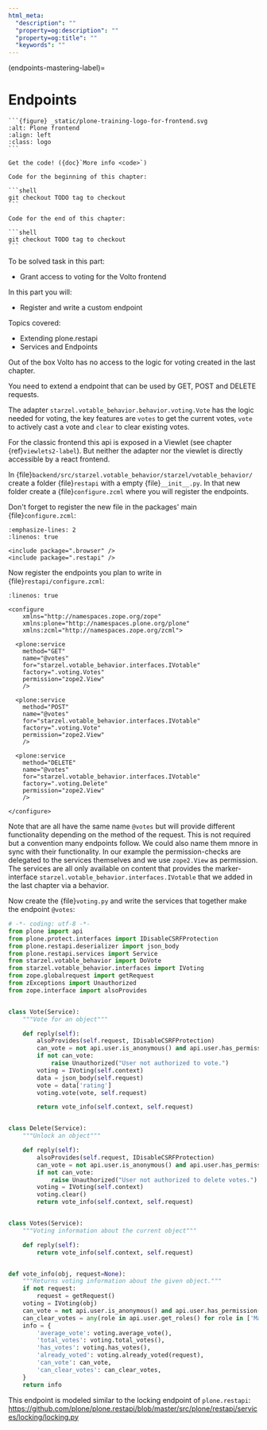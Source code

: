 ```yaml
---
html_meta:
  "description": ""
  "property=og:description": ""
  "property=og:title": ""
  "keywords": ""
---
```


(endpoints-mastering-label)=

# Endpoints

````{sidebar} Plone Frontend Chapter
```{figure} _static/plone-training-logo-for-frontend.svg
:alt: Plone frontend 
:align: left
:class: logo
```

Get the code! ({doc}`More info <code>`)

Code for the beginning of this chapter:

```shell
git checkout TODO tag to checkout
```

Code for the end of this chapter:

```shell
git checkout TODO tag to checkout
```
````

To be solved task in this part:

- Grant access to voting for the Volto frontend

In this part you will:

- Register and write a custom endpoint

Topics covered:

- Extending plone.restapi
- Services and Endpoints

Out of the box Volto has no access to the logic for voting created in the last chapter.

You need to extend a endpoint that can be used by GET, POST and DELETE requests.

The adapter `starzel.votable_behavior.behavior.voting.Vote` has the logic needed for voting, the key features are `votes` to get the current votes, `vote` to actively cast a vote and `clear` to clear existing votes.

For the classic frontend this api is exposed in a Viewlet (see chapter {ref}`viewlets2-label`).
But neither the adapter nor the viewlet is directly accessible by a react frontend.

In {file}`backend/src/starzel.votable_behavior/starzel/votable_behavior/` create a folder {file}`restapi` with a empty {file}`__init__.py`.
In that new folder create a {file}`configure.zcml` where you will register the endpoints.

Don't forget to register the new file in the packages' main {file}`configure.zcml`:

```{code-block} xml
:emphasize-lines: 2
:linenos: true

<include package=".browser" />
<include package=".restapi" />
```

Now register the endpoints you plan to write in {file}`restapi/configure.zcml`:

```{code-block} xml
:linenos: true

<configure
    xmlns="http://namespaces.zope.org/zope"
    xmlns:plone="http://namespaces.plone.org/plone"
    xmlns:zcml="http://namespaces.zope.org/zcml">

  <plone:service
    method="GET"
    name="@votes"
    for="starzel.votable_behavior.interfaces.IVotable"
    factory=".voting.Votes"
    permission="zope2.View"
    />

  <plone:service
    method="POST"
    name="@votes"
    for="starzel.votable_behavior.interfaces.IVotable"
    factory=".voting.Vote"
    permission="zope2.View"
    />

  <plone:service
    method="DELETE"
    name="@votes"
    for="starzel.votable_behavior.interfaces.IVotable"
    factory=".voting.Delete"
    permission="zope2.View"
    />

</configure>
```

Note that are all have the same name `@votes` but will provide different functionality depending on the method of the request.
This is not required but a convention many endpoints follow.
We could also name them mnore in sync with their functionality.
In our example the permission-checks are delegated to the services themselves and we use `zope2.View` as permission.
The services are all only available on content that provides the marker-interface `starzel.votable_behavior.interfaces.IVotable` that we added in the last chapter via a behavior.

Now create the {file}`voting.py` and write the services that together make the endpoint `@votes`:

```python
# -*- coding: utf-8 -*-
from plone import api
from plone.protect.interfaces import IDisableCSRFProtection
from plone.restapi.deserializer import json_body
from plone.restapi.services import Service
from starzel.votable_behavior import DoVote
from starzel.votable_behavior.interfaces import IVoting
from zope.globalrequest import getRequest
from zExceptions import Unauthorized
from zope.interface import alsoProvides


class Vote(Service):
    """Vote for an object"""

    def reply(self):
        alsoProvides(self.request, IDisableCSRFProtection)
        can_vote = not api.user.is_anonymous() and api.user.has_permission(DoVote, obj=self.context)
        if not can_vote:
            raise Unauthorized("User not authorized to vote.")
        voting = IVoting(self.context)
        data = json_body(self.request)
        vote = data['rating']
        voting.vote(vote, self.request)

        return vote_info(self.context, self.request)


class Delete(Service):
    """Unlock an object"""

    def reply(self):
        alsoProvides(self.request, IDisableCSRFProtection)
        can_vote = not api.user.is_anonymous() and api.user.has_permission(DoVote, obj=self.context)
        if not can_vote:
            raise Unauthorized("User not authorized to delete votes.")
        voting = IVoting(self.context)
        voting.clear()
        return vote_info(self.context, self.request)


class Votes(Service):
    """Voting information about the current object"""

    def reply(self):
        return vote_info(self.context, self.request)


def vote_info(obj, request=None):
    """Returns voting information about the given object."""
    if not request:
        request = getRequest()
    voting = IVoting(obj)
    can_vote = not api.user.is_anonymous() and api.user.has_permission(DoVote, obj=obj)
    can_clear_votes = any(role in api.user.get_roles() for role in ['Manager', 'Site Manager'])
    info = {
        'average_vote': voting.average_vote(),
        'total_votes': voting.total_votes(),
        'has_votes': voting.has_votes(),
        'already_voted': voting.already_voted(request),
        'can_vote': can_vote,
        'can_clear_votes': can_clear_votes,
    }
    return info
```

This endpoint is modeled similar to the locking endpoint of `plone.restapi`: <https://github.com/plone/plone.restapi/blob/master/src/plone/restapi/services/locking/locking.py>
